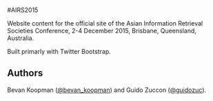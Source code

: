 #AIRS2015

Website content for the official site of the Asian Information Retrieval Societies Conference, 2-4 December 2015, Brisbane, Queensland, Australia.

Built primarly with Twitter Bootstrap.

## Authors

Bevan Koopman ([@bevan_koopman](http://twitter.com/bevan_koopman "Title")) and Guido Zuccon ([@guidozuc](https://twitter.com/guidozuc)).
